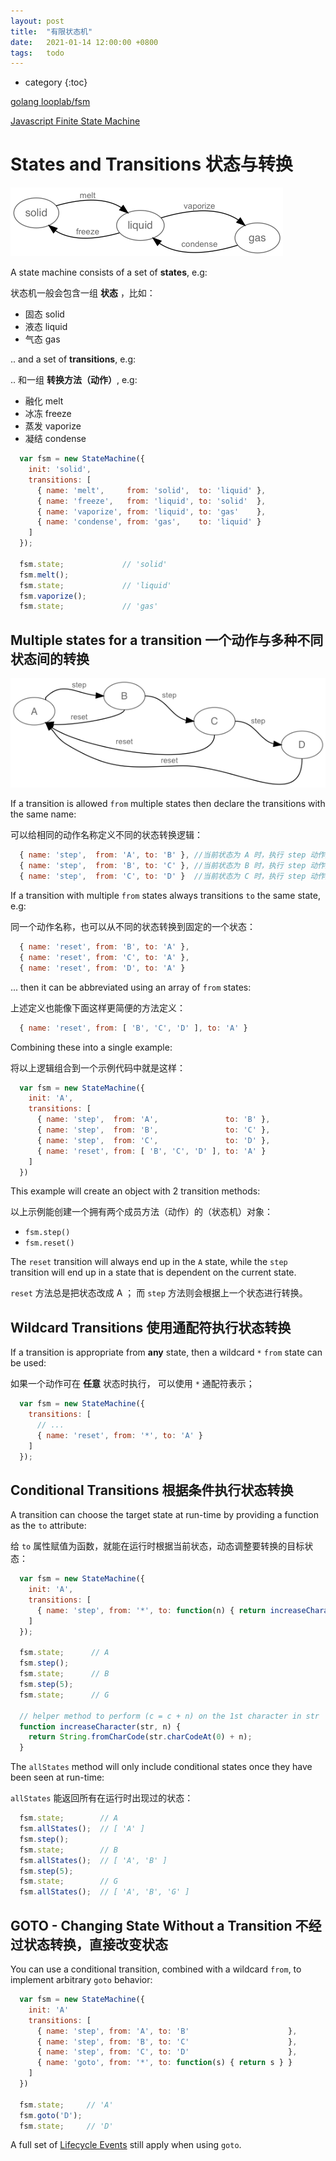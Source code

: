 ```yaml
---
layout: post
title:  "有限状态机"
date:   2021-01-14 12:00:00 +0800
tags:   todo
---
```


* category
{:toc}



[golang looplab/fsm](https://github.com/looplab/fsm)

[Javascript Finite State Machine](https://github.com/jakesgordon/javascript-state-machine)


# States and Transitions 状态与转换

![matter state machine](https://raw.githubusercontent.com/jakesgordon/javascript-state-machine/master/examples/matter.png)

A state machine consists of a set of **states**, e.g:

状态机一般会包含一组 **状态** ，比如：

  * 固态 solid
  * 液态 liquid
  * 气态 gas

.. and a set of **transitions**, e.g:

.. 和一组 **转换方法（动作）**, e.g:

  * 融化 melt
  * 冰冻 freeze
  * 蒸发 vaporize
  * 凝结 condense


```javascript
  var fsm = new StateMachine({
    init: 'solid',
    transitions: [
      { name: 'melt',     from: 'solid',  to: 'liquid' },
      { name: 'freeze',   from: 'liquid', to: 'solid'  },
      { name: 'vaporize', from: 'liquid', to: 'gas'    },
      { name: 'condense', from: 'gas',    to: 'liquid' }
    ]
  });

  fsm.state;             // 'solid'
  fsm.melt();
  fsm.state;             // 'liquid'
  fsm.vaporize();
  fsm.state;             // 'gas'
```

## Multiple states for a transition 一个动作与多种不同状态间的转换

![wizard state machine](https://raw.githubusercontent.com/jakesgordon/javascript-state-machine/master/examples/wizard.png)

If a transition is allowed `from` multiple states then declare the transitions with the same name:

可以给相同的动作名称定义不同的状态转换逻辑：

```javascript
  { name: 'step',  from: 'A', to: 'B' }, //当前状态为 A 时，执行 step 动作后，状态转换为 B ;
  { name: 'step',  from: 'B', to: 'C' }, //当前状态为 B 时，执行 step 动作后，状态转换为 C ;
  { name: 'step',  from: 'C', to: 'D' }  //当前状态为 C 时，执行 step 动作后，状态转换为 D ;
```

If a transition with multiple `from` states always transitions `to` the same state, e.g:

同一个动作名称，也可以从不同的状态转换到固定的一个状态：

```javascript
  { name: 'reset', from: 'B', to: 'A' },
  { name: 'reset', from: 'C', to: 'A' },
  { name: 'reset', from: 'D', to: 'A' }
```

... then it can be abbreviated using an array of `from` states:

上述定义也能像下面这样更简便的方法定义：

```javascript
  { name: 'reset', from: [ 'B', 'C', 'D' ], to: 'A' }
```

Combining these into a single example:

将以上逻辑组合到一个示例代码中就是这样：

```javascript
  var fsm = new StateMachine({
    init: 'A',
    transitions: [
      { name: 'step',  from: 'A',               to: 'B' },
      { name: 'step',  from: 'B',               to: 'C' },
      { name: 'step',  from: 'C',               to: 'D' },
      { name: 'reset', from: [ 'B', 'C', 'D' ], to: 'A' }
    ]
  })
```

This example will create an object with 2 transition methods:

以上示例能创建一个拥有两个成员方法（动作）的（状态机）对象：

  * `fsm.step()`
  * `fsm.reset()`

The `reset` transition will always end up in the `A` state, while the `step` transition
will end up in a state that is dependent on the current state.

   `reset` 方法总是把状态改成 A ；
而 `step` 方法则会根据上一个状态进行转换。


## Wildcard Transitions 使用通配符执行状态转换

If a transition is appropriate from **any** state, then a wildcard `*` `from` state can be used:

如果一个动作可在 **任意** 状态时执行， 可以使用 `*` 通配符表示；

```javascript
  var fsm = new StateMachine({
    transitions: [
      // ...
      { name: 'reset', from: '*', to: 'A' }
    ]
  });
```

## Conditional Transitions 根据条件执行状态转换

A transition can choose the target state at run-time by providing a function as the `to` attribute:

给 `to` 属性赋值为函数，就能在运行时根据当前状态，动态调整要转换的目标状态：

```javascript
  var fsm = new StateMachine({
    init: 'A',
    transitions: [
      { name: 'step', from: '*', to: function(n) { return increaseCharacter(this.state, n || 1) } }
    ]
  });

  fsm.state;      // A
  fsm.step();
  fsm.state;      // B
  fsm.step(5);
  fsm.state;      // G

  // helper method to perform (c = c + n) on the 1st character in str
  function increaseCharacter(str, n) {
    return String.fromCharCode(str.charCodeAt(0) + n);
  }
```

The `allStates` method will only include conditional states once they have been seen at run-time:

`allStates` 能返回所有在运行时出现过的状态：

```javascript
  fsm.state;        // A
  fsm.allStates();  // [ 'A' ]
  fsm.step();
  fsm.state;        // B
  fsm.allStates();  // [ 'A', 'B' ]
  fsm.step(5);
  fsm.state;        // G
  fsm.allStates();  // [ 'A', 'B', 'G' ]
```

## GOTO - Changing State Without a Transition 不经过状态转换，直接改变状态

You can use a conditional transition, combined with a wildcard `from`, to implement
arbitrary `goto` behavior:



```javascript
  var fsm = new StateMachine({
    init: 'A'
    transitions: [
      { name: 'step', from: 'A', to: 'B'                      },
      { name: 'step', from: 'B', to: 'C'                      },
      { name: 'step', from: 'C', to: 'D'                      },
      { name: 'goto', from: '*', to: function(s) { return s } }
    ]
  })

  fsm.state;     // 'A'
  fsm.goto('D');
  fsm.state;     // 'D'
```

A full set of [Lifecycle Events](https://raw.githubusercontent.com/jakesgordon/javascript-state-machine/master/docs/lifecycle-events.md) still apply when using `goto`.

